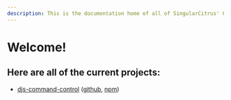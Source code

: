 ```yaml
---
description: This is the documentation home of all of SingularCitrus' Open Source projects.
---
```


# Welcome!

## Here are all of the current projects:

* [djs-command-control](https://djs.singularcitrus.me) \([github](https://github.com/singularcitrus/djs-command-control), [npm](https://www.npmjs.com/package/djs-command-control)\)



